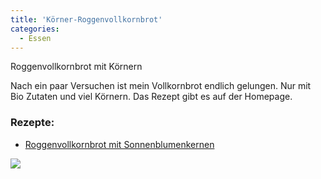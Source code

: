 ```yaml
---
title: 'Körner-Roggenvollkornbrot'
categories:
  - Essen
---
```


Roggenvollkornbrot mit Körnern

Nach ein paar Versuchen ist mein Vollkornbrot endlich gelungen.
Nur mit Bio Zutaten und viel Körnern.
Das Rezept gibt es auf der Homepage.

### Rezepte:
  - [Roggenvollkornbrot mit Sonnenblumenkernen](/recipes/roggenvollkornbrot)


![](..\..\.\assets\2021-02-27-vollkornbrot\1.jpg)
